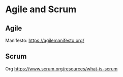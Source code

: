 # Agile and Scrum

## Agile

Manifesto: https://agilemanifesto.org/

## Scrum

Org https://www.scrum.org/resources/what-is-scrum
